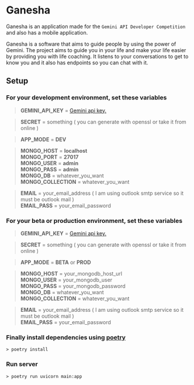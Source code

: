 # Ganesha
Ganesha is an application made for the `Gemini API Developer Competition`  and also has a mobile application.

Ganesha is a software that aims to guide people by using the power of Gemini. The project aims to guide you in your life and make your life easier by providing you with life coaching. It listens to your conversations to get to know you and it also has endpoints so you can chat with it.

## Setup
### For your development environment, set these variables 
> **GEMINI_API_KEY** =  [Gemini api key.](https://aistudio.google.com/app/apikey)

> **SECRET** = something ( you can generate with openssl or take it from online )	

> **APP_MODE** = **DEV** 
 
 > **MONGO_HOST** = **localhost**<br/>
 > **MONGO_PORT** = **27017**<br/>
 > **MONGO_USER** = **admin**<br/>
 > **MONGO_PASS** = **admin**<br/>
 > **MONGO_DB** = whatever_you_want<br/>
 > **MONGO_COLLECTION** = whatever_you_want
 
 > **EMAIL** = your_email_address ( I am using outlook smtp service so it must be outlook mail )<br/>
 > **EMAIL_PASS** = your_email_password

### For your beta or production environment, set these variables 
> **GEMINI_API_KEY** =  [Gemini api key.](https://aistudio.google.com/app/apikey)

> **SECRET** = something ( you can generate with openssl or take it from online )	

> **APP_MODE** = **BETA** or **PROD** 
 
 > **MONGO_HOST** = your_mongodb_host_url<br/>
 > **MONGO_USER** = your_mongodb_user<br/>
 > **MONGO_PASS** = your_mongodb_password<br/>
 > **MONGO_DB** = whatever_you_want<br/>
 > **MONGO_COLLECTION** = whatever_you_want
 
 > **EMAIL** = your_email_address ( I am using outlook smtp service so it must be outlook mail )<br/>
 > **EMAIL_PASS** = your_email_password

### Finally install dependencies using [poetry](https://python-poetry.org/docs/)
	> poetry install

### Run server
	> poetry run uvicorn main:app
